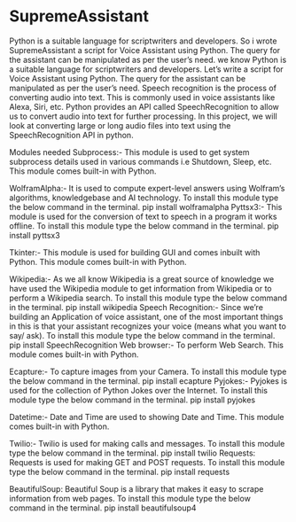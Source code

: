 # SupremeAssistant
Python is a suitable language for scriptwriters and developers. So i wrote SupremeAssistant a script for Voice Assistant using Python. The query for the assistant can be manipulated as per the user’s need. 
we know Python is a suitable language for scriptwriters and developers. Let’s write a script for Voice Assistant 
using Python. The query for the assistant can be manipulated as per the user’s need. 
Speech recognition is the process of converting audio into text. This is commonly used in voice assistants 
like Alexa, Siri, etc. Python provides an API called SpeechRecognition to allow us to convert audio into 
text for further processing. In this project, we will look at converting large or long audio files into 
text using the SpeechRecognition API in python.
 

Modules needed
Subprocess:- This module is used to get system subprocess details used in various commands i.e Shutdown, 
Sleep, etc. This module comes built-in with Python. 
 
WolframAlpha:- It is used to compute expert-level answers using Wolfram’s algorithms, knowledgebase and 
AI technology. To install this module type the below command in the terminal.
pip install wolframalpha
Pyttsx3:- This module is used for the conversion of text to speech in a program it works offline. 
To install this module type the below command in the terminal.
pip install pyttsx3
 
Tkinter:- This module is used for building GUI and comes inbuilt with Python. 
This module comes built-in with Python. 
 
Wikipedia:- As we all know Wikipedia is a great source of knowledge we have used the Wikipedia module 
to get information from Wikipedia or to perform a Wikipedia search. To install this module type the below command in the terminal.
pip install wikipedia
Speech Recognition:- Since we’re building an Application of voice assistant, one of the most 
important things in this is that your assistant recognizes your voice (means what you want to say/ ask). To install this module type the below command in the terminal.
pip install SpeechRecognition
Web browser:- To perform Web Search. This module comes built-in with Python. 
 
Ecapture:- To capture images from your Camera. To install this module type the below command in the terminal.
pip install ecapture
Pyjokes:- Pyjokes is used for the collection of Python Jokes over the Internet. 
To install this module type the below command in the terminal.
pip install pyjokes
 
Datetime:- Date and Time are used to showing Date and Time. This module comes built-in with Python. 
 
Twilio:- Twilio is used for making calls and messages. To install this module type the below command 
in the terminal.
pip install twilio
Requests: Requests is used for making GET and POST requests. To install this module type the below 
command in the terminal.
pip install requests 
 
BeautifulSoup: Beautiful Soup is a library that makes it easy to scrape information from web pages. 
To install this module type the below command in the terminal.
pip install beautifulsoup4
